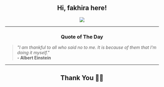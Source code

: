 <h2 align="center"> Hi, fakhira here!</h2>

<p align="center">
<a href="https://github.com/fakhiralkda" alt="github streak"><img src="https://dvst-streak.herokuapp.com/?user=fakhiralkda&theme=tokyonight&fire=DD472C"></a>
</p>

<hr>
<h3 align="center">Quote of The Day</h3>
<p align="center">
<blockquote>
<i>"I am thankful to all who said no to me. It is because of them that I'm doing it myself."</i>
<br>
<b>- Albert Einstein</b>
</blockquote>
</p>


<hr>
<h2 align="center">Thank You 🙏🏼</h2>
